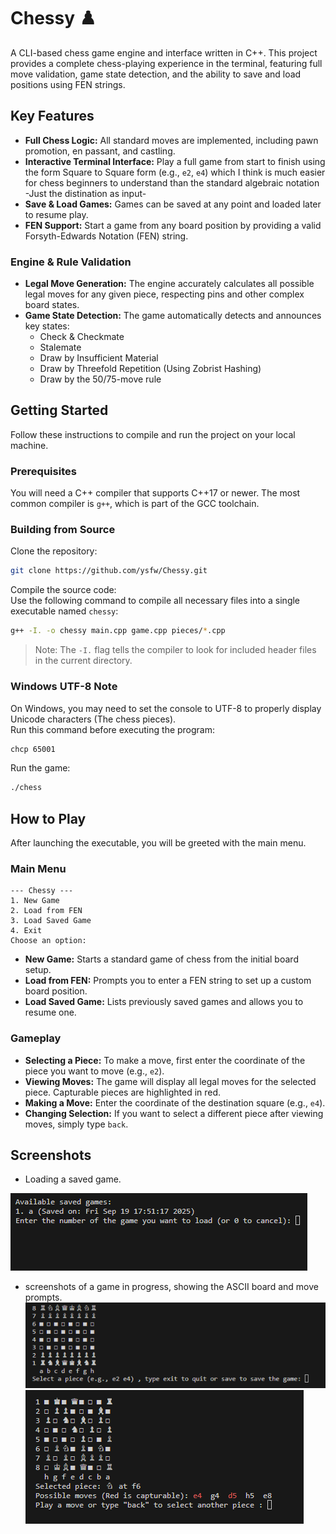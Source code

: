 # Chessy ♟️
A CLI-based chess game engine and interface written in C++. This project provides a complete chess-playing experience in the terminal, featuring full move validation, game state detection, and the ability to save and load positions using FEN strings.

## Key Features

- **Full Chess Logic:** All standard moves are implemented, including pawn promotion, en passant, and castling.
- **Interactive Terminal Interface:** Play a full game from start to finish using the form Square to Square form (e.g., `e2`, `e4`) which I think is much easier for chess beginners to understand than the standard algebraic notation -Just the distination as input-
- **Save & Load Games:** Games can be saved at any point and loaded later to resume play.
- **FEN Support:** Start a game from any board position by providing a valid Forsyth-Edwards Notation (FEN) string.

### Engine & Rule Validation
- **Legal Move Generation:** The engine accurately calculates all possible legal moves for any given piece, respecting pins and other complex board states.
- **Game State Detection:** The game automatically detects and announces key states:
  - Check & Checkmate
  - Stalemate
  - Draw by Insufficient Material
  - Draw by Threefold Repetition (Using Zobrist Hashing)
  - Draw by the 50/75-move rule



## Getting Started
Follow these instructions to compile and run the project on your local machine.

### Prerequisites
You will need a C++ compiler that supports C++17 or newer. The most common compiler is `g++`, which is part of the GCC toolchain.


### Building from Source
Clone the repository:

```bash
git clone https://github.com/ysfw/Chessy.git
```

Compile the source code:  
Use the following command to compile all necessary files into a single executable named `chessy`:

```bash
g++ -I. -o chessy main.cpp game.cpp pieces/*.cpp
```

> Note: The `-I.` flag tells the compiler to look for included header files in the current directory.

### Windows UTF-8 Note
On Windows, you may need to set the console to UTF-8 to properly display Unicode characters (The chess pieces).  
Run this command before executing the program:

```bash
chcp 65001
```

Run the game:

```bash
./chess
```

## How to Play
After launching the executable, you will be greeted with the main menu.

### Main Menu
```
--- Chessy ---
1. New Game
2. Load from FEN
3. Load Saved Game
4. Exit
Choose an option:
```

- **New Game:** Starts a standard game of chess from the initial board setup.
- **Load from FEN:** Prompts you to enter a FEN string to set up a custom board position.
- **Load Saved Game:** Lists previously saved games and allows you to resume one.

### Gameplay
- **Selecting a Piece:** To make a move, first enter the coordinate of the piece you want to move (e.g., `e2`).
- **Viewing Moves:** The game will display all legal moves for the selected piece. Capturable pieces are highlighted in red.
- **Making a Move:** Enter the coordinate of the destination square (e.g., `e4`).
- **Changing Selection:** If you want to select a different piece after viewing moves, simply type `back`.

## Screenshots
- Loading a saved game.


![Saved Games](Screenshots/savedGames.png)

- screenshots of a game in progress, showing the ASCII board and move prompts.
![Game in Progress1](Screenshots/Game1.png)
![Game in Progress2](Screenshots/Game2.png)

